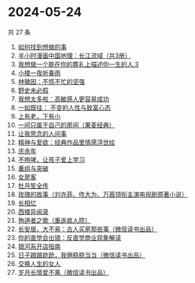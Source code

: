 # 2024-05-24

共 27 条

<!-- BEGIN WEREAD -->
<!-- 最后更新时间 2024-05-24 07:01:05 +0800 -->
1. [如何找到想做的事](https://weread.qq.com/web/bookDetail/71a32fb0813ab8de8g019cc9)
1. [半小时漫画中国地理：长江流域（共3册）](https://weread.qq.com/web/bookDetail/cb932440813ab8dccg015dce)
1. [我想做一个能在你的葬礼上描述你一生的人.3](https://weread.qq.com/web/bookDetail/38f32690813ab6e23g019e4e)
1. [小楼一夜听春雨](https://weread.qq.com/web/bookDetail/b7232a30813ab8da4g0152a2)
1. [林徽因：不慌不忙的坚强](https://weread.qq.com/web/bookDetail/a2332ce0813ab8c3cg011cce)
1. [野史未必假](https://weread.qq.com/web/bookDetail/cfc32c60813ab8d32g013aca)
1. [我想太多啦：高敏感人更容易成功](https://weread.qq.com/web/bookDetail/db832970813ab8d8fg015a78)
1. [一如既往： 不变的人性与致富心态](https://weread.qq.com/web/bookDetail/f8e322b0813ab8db0g01952e)
1. [上有老，下有小](https://weread.qq.com/web/bookDetail/67f32aa0813ab8d6bg019ce9)
1. [一间只属于自己的房间（果麦经典）](https://weread.qq.com/web/bookDetail/fdd327a07198e688fdd47f6)
1. [让我思念的人间事](https://weread.qq.com/web/bookDetail/0cf325a0813ab89aag010369)
1. [精神与爱欲：经典作品里情感浮世绘](https://weread.qq.com/web/bookDetail/e65320f0813ab8d60g019d67)
1. [庆余年](https://weread.qq.com/web/bookDetail/0ae32be0570f000ae1bf155)
1. [不咆哮，让孩子爱上学习](https://weread.qq.com/web/bookDetail/643329a0717d29a1643a69f)
1. [重组与突破](https://weread.qq.com/web/bookDetail/67e32950813ab8db0g017351)
1. [女房客](https://weread.qq.com/web/bookDetail/06832540813ab8c11g012043)
1. [杜月笙全传](https://weread.qq.com/web/bookDetail/cbd32a607203e682cbdde3d)
1. [玫瑰的故事（刘亦菲、佟大为、万茜领衔主演电视剧原著小说）](https://weread.qq.com/web/bookDetail/37f32de072162e8c37f269b)
1. [长相忆](https://weread.qq.com/web/bookDetail/68f32d90813ab8cf4g0139ae)
1. [西楼异闻录](https://weread.qq.com/web/bookDetail/96232390813ab8bf1g012dd8)
1. [殉道者之歌（重返疯人院）](https://weread.qq.com/web/bookDetail/c2432ba0813ab8a20g0142f5)
1. [长安居，大不易：古人买房那些事（微信读书出品）](https://weread.qq.com/web/bookDetail/3e232bb0813ab882eg0178b9)
1. [你的直觉会出错：反直觉商业现象解读](https://weread.qq.com/web/bookDetail/3c832650813ab8c1fg012f67)
1. [银河系开店指南](https://weread.qq.com/web/bookDetail/aa132320813ab8a52g017310)
1. [日子踉踉跄跄，我俩稳稳当当（微信读书出品）](https://weread.qq.com/web/bookDetail/81f32da0813ab8622g01002f)
1. [交换人生的女人](https://weread.qq.com/web/bookDetail/443328c0813ab8be2g0150e8)
1. [岁月长情爱不离（微信读书出品）](https://weread.qq.com/web/bookDetail/b8632b20813ab888eg016d04)
<!-- END WEREAD -->